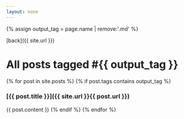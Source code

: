 ```yaml
---
layout: none
---
```


{% assign output_tag = page.name | remove:'.md' %}

[back]({{ site.url }})

# All posts tagged \#{{ output_tag }}

{% for post in site.posts %}
  {% if post.tags contains output_tag %}
### [{{ post.title }}]({{ site.url }}{{ post.url }})

{{ post.content }}
  {% endif %}
{% endfor %}
